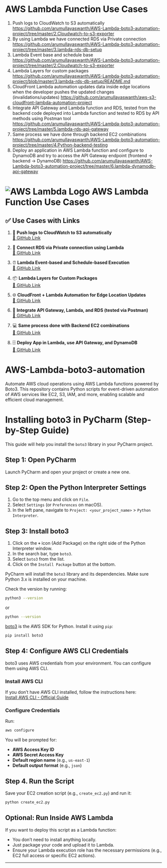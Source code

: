 # AWS Lambda Function Use Cases

1. Push logs to CloudWatch to S3 automatically
   https://github.com/arumullayaswanth/AWS-Lambda-boto3-automation-project/tree/master/2.Cloudwatch-to-s3-exporter
2. By using Lambda we have connected RDS via Private connection
   https://github.com/arumullayaswanth/AWS-Lambda-boto3-automation-project/tree/master/3.lambda-rds-db-setup 
3. Lambda Event base and schedule base
   https://github.com/arumullayaswanth/AWS-Lambda-boto3-automation-project/tree/master/2.Cloudwatch-to-s3-exporter 
4. Lambda Layers for custom packages
   https://github.com/arumullayaswanth/AWS-Lambda-boto3-automation-project/blob/master/3.lambda-rds-db-setup/README.md  
5. CloudFront Lambda automation updates data inside edge locations when the developer pushes the updated changes (invalidations/updates)
    https://github.com/arumullayaswanth/aws-s3-cloudfront-lambda-automation-project
6. Integrate API Gateway and Lambda function and RDS, tested from the backend code deployed into Lambda function and tested to RDS by API methods using Postman tool
    https://github.com/arumullayaswanth/AWS-Lambda-boto3-automation-project/tree/master/5.lambda-rds-api-gateway
7. Same process we have done through backend EC2 combinations
    https://github.com/arumullayaswanth/AWS-Lambda-boto3-automation-project/tree/master/4.Python-backend-testing
8. Deploy an application in AWS Lambda function and configure to DynamoDB and try to access the API Gateway endpoint (frontend → backend → DynamoDB)
    https://github.com/arumullayaswanth/AWS-Lambda-boto3-automation-project/tree/master/6.lambda-dynamodb-api-gateway


# ![AWS Lambda Logo](https://raw.githubusercontent.com/awsdocs/aws-lambda-developer-guide/main/doc_source/images/lambda.png) AWS Lambda Function Use Cases

## ✅ Use Cases with Links

1. 🚀 **Push logs to CloudWatch to S3 automatically**  
   [🔗 GitHub Link](https://github.com/arumullayaswanth/AWS-Lambda-boto3-automation-project/tree/master/2.Cloudwatch-to-s3-exporter)

2. 🔧 **Connect RDS via Private connection using Lambda**  
   [🔗 GitHub Link](https://github.com/arumullayaswanth/AWS-Lambda-boto3-automation-project/tree/master/3.lambda-rds-db-setup)

3. ⏰ **Lambda Event-based and Schedule-based Execution**  
   [🔗 GitHub Link](https://github.com/arumullayaswanth/AWS-Lambda-boto3-automation-project/tree/master/2.Cloudwatch-to-s3-exporter)

4. 📦 **Lambda Layers for Custom Packages**  
   [🔗 GitHub Link](https://github.com/arumullayaswanth/AWS-Lambda-boto3-automation-project/blob/master/3.lambda-rds-db-setup/README.md)

5. 🌐 **CloudFront + Lambda Automation for Edge Location Updates**  
   [🔗 GitHub Link](https://github.com/arumullayaswanth/aws-s3-cloudfront-lambda-automation-project)

6. 🔌 **Integrate API Gateway, Lambda, and RDS (tested via Postman)**  
   [🔗 GitHub Link](https://github.com/arumullayaswanth/AWS-Lambda-boto3-automation-project/tree/master/5.lambda-rds-api-gateway)

7. 💻 **Same process done with Backend EC2 combinations**  
   [🔗 GitHub Link](https://github.com/arumullayaswanth/AWS-Lambda-boto3-automation-project/tree/master/4.Python-backend-testing)

8. 🗄️ **Deploy App in Lambda, use API Gateway, and DynamoDB**  
   [🔗 GitHub Link](https://github.com/arumullayaswanth/AWS-Lambda-boto3-automation-project/tree/master/6.lambda-dynamodb-api-gateway)





# AWS-Lambda-boto3-automation
Automate AWS cloud operations using AWS Lambda functions powered by Boto3. This repository contains Python scripts for event-driven automation of AWS services like EC2, S3, IAM, and more, enabling scalable and efficient cloud management.

# Installing boto3 in PyCharm (Step-by-Step Guide)

This guide will help you install the `boto3` library in your PyCharm project.

## Step 1: Open PyCharm

Launch PyCharm and open your project or create a new one.

## Step 2: Open the Python Interpreter Settings

1. Go to the top menu and click on `File`.
2. Select `Settings` (or `Preferences` on macOS).
3. In the left pane, navigate to `Project: <your_project_name>` > `Python Interpreter`.

## Step 3: Install boto3


1. Click on the **`+`** icon (Add Package) on the right side of the Python Interpreter window.
2. In the search bar, type `boto3`.
3. Select `boto3` from the list.
4. Click on the `Install Package` button at the bottom.
  
PyCharm will install the `boto3` library and its dependencies.
Make sure Python 3.x is installed on your machine.

Check the version by running:

```bash
python3 --version
```

or

```bash
python --version
```

[boto3](https://boto3.amazonaws.com/v1/documentation/api/latest/index.html) is the AWS SDK for Python. Install it using `pip`:

```bash
pip install boto3
```

## Step 4:  Configure AWS CLI Credentials

boto3 uses AWS credentials from your environment. You can configure them using AWS CLI.

### Install AWS CLI

If you don’t have AWS CLI installed, follow the instructions here:  
[Install AWS CLI - Official Guide](https://docs.aws.amazon.com/cli/latest/userguide/getting-started-install.html)

### Configure Credentials

Run:

```bash
aws configure
```

You will be prompted for:

- **AWS Access Key ID**
- **AWS Secret Access Key**
- **Default region name** (e.g., `us-east-1`)
- **Default output format** (e.g., `json`)

## Step 4. Run the Script

Save your EC2 creation script (e.g., `create_ec2.py`) and run it:

```bash
python create_ec2.py
```

## Optional: Run Inside AWS Lambda

If you want to deploy this script as a Lambda function:

- You don’t need to install anything locally.
- Just package your code and upload it to Lambda.
- Ensure your Lambda execution role has the necessary permissions (e.g., EC2 full access or specific EC2 actions).

---

